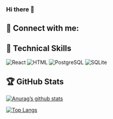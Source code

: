 ### Hi there 👋

<!--
**JeanneDuPre/JeanneDuPre** is a ✨ _special_ ✨ repository because its `README.md` (this file) appears on your GitHub profile.

Here are some ideas to get you started:

- 🔭 I’m currently working on ...
- 🌱 I’m currently learning ...
- 👯 I’m looking to collaborate on ...
- 🤔 I’m looking for help with ...
- 💬 Ask me about ...
- 📫 How to reach me: ...
- 😄 Pronouns: ...
- ⚡ Fun fact: ...
## twitter logo
<a href=”"><img align=”left” src=”https://raw.githubusercontent.com/deepajarout/deepajarout/main/5296514_bird_tweet_twitter_twitter logo_icon.png” alt=”Janine Wiesemann| Linkedin” width=”35px”/></a>
-->
## 🤝 Connect with me:
<!-- Linkedin Link -->
<!-- <a href=""><img align="left" src="https://raw.githubusercontent.com/jeannedupre/jeannedupre/main/" alt="Janine Wiesemann | Linkedin" width="35px"/></a> -->
<!-- Gmail Link -->
<!-- <a href="mailto:jwiesema@gmail.com"><img align="left" src="https://raw.githubusercontent.com/jeannedupre/jeannedupre/main/" width="35px"/></a> -->

## 🥋 Technical Skills
<!-- Skills to take from shields.io -->
<img alt="React" src="https://img.shields.io/badge/react-%2320232a.svg?style=for-the-badge&logo=react&logoColor=%2361DAFB"/>
<img alt="HTML" src="https://img.shields.io/badhe/Code-HTML5-informational?style=flat&logo=HTML5&color=E34F26"/>
<img alt="PostgreSQL" src="https://img.shields.io/badge/Code-PostgreSQL-informational?style=flat&logo=PostgreSQL&color=336791"/>
<img alt="SQLite" src="https://img.shields.io/badge/Code-SQLite-informational?style?flat&logo=SQLite&color=003B57"/>

<!-- style Bootstrap, style CSS3 -->
<!-- Tools Git, Tools GitHub, Tools github -->

## 🏆 GitHub Stats
[![Anurag’s github stats](https://github-readme-stats.vercel.app/api?username=jeannedupre)](https://github.com/jeannedupre)

[![Top Langs](https://github-readme-stats.vercel.app/api/top-langs/?username=jeannedupre&layout=compact)](https://github.com/jeannedupre)
